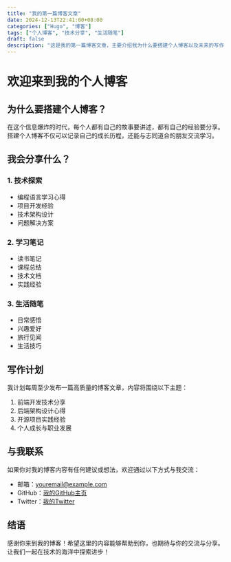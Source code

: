 ```yaml
---
title: "我的第一篇博客文章"
date: 2024-12-13T22:41:00+08:00
categories: ["Hugo", "博客"]
tags: ["个人博客", "技术分享", "生活随笔"]
draft: false
description: "这是我的第一篇博客文章，主要介绍我为什么要搭建个人博客以及未来的写作计划。"
---
```


# 欢迎来到我的个人博客

## 为什么要搭建个人博客？

在这个信息爆炸的时代，每个人都有自己的故事要讲述，都有自己的经验要分享。搭建个人博客不仅可以记录自己的成长历程，还能与志同道合的朋友交流学习。

## 我会分享什么？

### 1. 技术探索
- 编程语言学习心得
- 项目开发经验
- 技术架构设计
- 问题解决方案

### 2. 学习笔记
- 读书笔记
- 课程总结
- 技术文档
- 实践经验

### 3. 生活随笔
- 日常感悟
- 兴趣爱好
- 旅行见闻
- 生活技巧

## 写作计划

我计划每周至少发布一篇高质量的博客文章，内容将围绕以下主题：
1. 前端开发技术分享
2. 后端架构设计心得
3. 开源项目实践经验
4. 个人成长与职业发展

## 与我联系

如果你对我的博客内容有任何建议或想法，欢迎通过以下方式与我交流：

- 邮箱：[youremail@example.com](mailto:youremail@example.com)
- GitHub：[我的GitHub主页](https://github.com/yourusername)
- Twitter：[我的Twitter](https://twitter.com/yourusername)

## 结语

感谢你来到我的博客！希望这里的内容能够帮助到你，也期待与你的交流与分享。让我们一起在技术的海洋中探索进步！